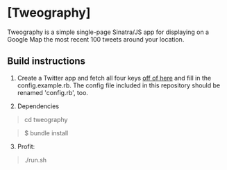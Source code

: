 # [Tweography]

Tweography is a simple single-page Sinatra/JS app for displaying on a Google Map the most recent 100 tweets around your location.


## Build instructions

1. Create a Twitter app and fetch all four keys [off of here](apps.twitter.com) and fill in the config.example.rb. The config file included in this repository should be renamed 'config.rb', too.

2. Dependencies
> cd tweography

> $ bundle install

3. Profit:
> ./run.sh
